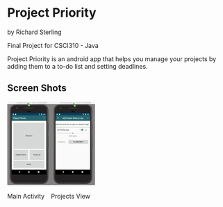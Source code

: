 # Project Priority
by
Richard Sterling

Final Project for CSCI310 - Java

Project Priority is an android app that helps you manage your projects by
adding them to a to-do list and setting deadlines.

## Screen Shots
<div>
  <div style="float:left; width:20%;">
  <img src="https://github.com/rSterling319/Project_Priority/blob/master/screen_grabs/main_activity.png" width="150">
  <p>Main Activity</p>
  </div>

  <div style="float:left; width:20%;">
  <img src="https://github.com/rSterling319/Project_Priority/blob/master/screen_grabs/project_view.png" width="150">
  <p>Projects View</p>
  </div>

</div>
